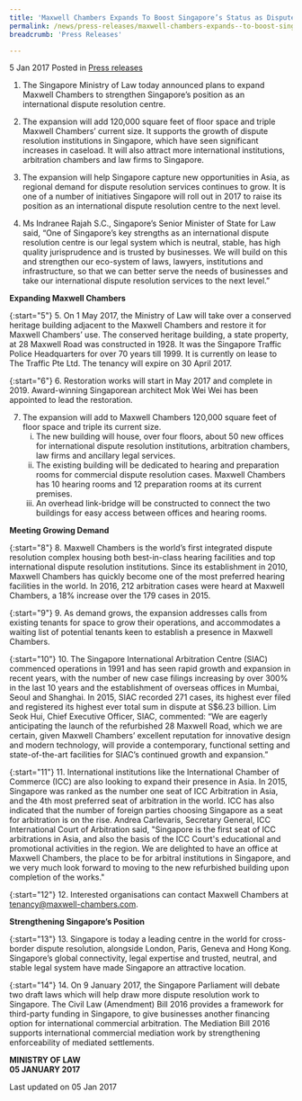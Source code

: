 ```yaml
---
title: 'Maxwell Chambers Expands To Boost Singapore’s Status as Dispute Resolution Hub'
permalink: /news/press-releases/maxwell-chambers-expands--to-boost-singapores-status-as-dispute-
breadcrumb: 'Press Releases'

---
```



5 Jan 2017 Posted in [Press releases](/news/press-releases)

1. The Singapore Ministry of Law today announced plans to expand Maxwell Chambers to strengthen Singapore’s position as an international dispute resolution centre.

 

2. The expansion will add 120,000 square feet of floor space and triple Maxwell Chambers’ current size. It supports the growth of dispute resolution institutions in Singapore, which have seen significant increases in caseload. It will also attract more international institutions, arbitration chambers and law firms to Singapore.

 

3. The expansion will help Singapore capture new opportunities in Asia, as regional demand for dispute resolution services continues to grow. It is one of a number of initiatives Singapore will roll out in 2017 to raise its position as an international dispute resolution centre to the next level.

 

4. Ms Indranee Rajah S.C., Singapore’s Senior Minister of State for Law said, “One of Singapore’s key strengths as an international dispute resolution centre is our legal system which is neutral, stable, has high quality jurisprudence and is trusted by businesses. We will build on this and strengthen our eco-system of laws, lawyers, institutions and infrastructure, so that we can better serve the needs of businesses and take our international dispute resolution services to the next level.”

**Expanding Maxwell Chambers**

{:start="5"}
5. On 1 May 2017, the Ministry of Law will take over a conserved heritage building adjacent to the Maxwell Chambers and restore it for Maxwell Chambers’ use. The conserved heritage building, a state property, at 28 Maxwell Road was constructed in 1928. It was the Singapore Traffic Police Headquarters for over 70 years till 1999. It is currently on lease to The Traffic Pte Ltd. The tenancy will expire on 30 April 2017.

{:start="6"}
6. Restoration works will start in May 2017 and complete in 2019. Award-winning Singaporean architect Mok Wei Wei has been appointed to lead the restoration.

<ol start="7">
<li>The expansion will add to Maxwell Chambers 120,000 square feet of floor space and triple its current size.

 
<ol style="list-style-type: lower-roman">
<li>The new building will house, over four floors, about 50 new offices for international dispute resolution institutions, arbitration chambers, law firms and ancillary legal services.  </li>

 

<li>The existing building will be dedicated to hearing and preparation rooms for commercial dispute resolution cases. Maxwell Chambers has 10 hearing rooms and 12 preparation rooms at its current premises.</li>

 

<li>An overhead link-bridge will be constructed to connect the two buildings for easy access between offices and hearing rooms. </li> 
</ol>
</li>
</ol>

**Meeting Growing Demand** 

 
{:start="8"}
8. Maxwell Chambers is the world’s first integrated dispute resolution complex housing both best-in-class hearing facilities and top international dispute resolution institutions. Since its establishment in 2010, Maxwell Chambers has quickly become one of the most preferred hearing facilities in the world. In 2016, 212 arbitration cases were heard at Maxwell Chambers, a 18% increase over the 179 cases in 2015.

 
{:start="9"}
9. As demand grows, the expansion addresses calls from existing tenants for space to grow their operations, and accommodates a waiting list of potential tenants keen to establish a presence in Maxwell Chambers.

 
{:start="10"}
10. The Singapore International Arbitration Centre (SIAC) commenced operations in 1991 and has seen rapid growth and expansion in recent years, with the number of new case filings increasing by over 300% in the last 10 years and the establishment of overseas offices in Mumbai, Seoul and Shanghai. In 2015, SIAC recorded 271 cases, its highest ever filed and registered its highest ever total sum in dispute at S$6.23 billion. Lim Seok Hui, Chief Executive Officer, SIAC, commented: “We are eagerly anticipating the launch of the refurbished 28 Maxwell Road, which we are certain, given Maxwell Chambers’ excellent reputation for innovative design and modern technology, will provide a contemporary, functional setting and state-of-the-art facilities for SIAC’s continued growth and expansion.”

 
{:start="11"}
11. International institutions like the International Chamber of Commerce (ICC) are also looking to expand their presence in Asia. In 2015, Singapore was ranked as the number one seat of ICC Arbitration in Asia, and the 4th most preferred seat of arbitration in the world. ICC has also indicated that the number of foreign parties choosing Singapore as a seat for arbitration is on the rise. Andrea Carlevaris, Secretary General, ICC International Court of Arbitration said, "Singapore is the first seat of ICC arbitrations in Asia, and also the basis of the ICC Court's educational and promotional activities in the region. We are delighted to have an office at Maxwell Chambers, the place to be for arbitral institutions in Singapore, and we very much look forward to moving to the new refurbished building upon completion of the works." 

 
{:start="12"}
12. Interested organisations can contact Maxwell Chambers at <tenancy@maxwell-chambers.com>.

 

**Strengthening Singapore’s Position**

 
{:start="13"}
13. Singapore is today a leading centre in the world for cross-border dispute resolution, alongside London, Paris, Geneva and Hong Kong. Singapore’s global connectivity, legal expertise and trusted, neutral, and stable legal system have made Singapore an attractive location.

 
{:start="14"}
14. On 9 January 2017, the Singapore Parliament will debate two draft laws which will help draw more dispute resolution work to Singapore. The Civil Law (Amendment) Bill 2016 provides a framework for third-party funding in Singapore, to give businesses another financing option for international commercial arbitration. The Mediation Bill 2016 supports international commercial mediation work by strengthening enforceability of mediated settlements.

**MINISTRY OF LAW**  
**05 JANUARY 2017**

<p class="right-side-updated">Last updated on 05 Jan 2017</p>
